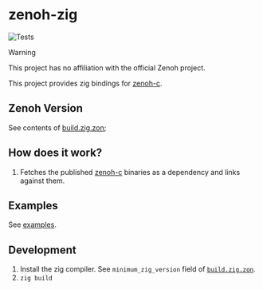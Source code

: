 # zenoh-zig

![Tests](https://github.com/kj4tmp/zenoh-zig/actions/workflows/main.yml/badge.svg)

> [!WARNING]
> This project has no affiliation with the official Zenoh project.

This project provides zig bindings for [zenoh-c](https://github.com/eclipse-zenoh/zenoh-c).


## Zenoh Version

See contents of [build.zig.zon](./build.zig.zon);

## How does it work?

1. Fetches the published [zenoh-c](https://github.com/eclipse-zenoh/zenoh-c) binaries as a dependency and links against them.

## Examples

See [examples](/examples/examples.zig).


## Development

1. Install the zig compiler. See `minimum_zig_version` field of [`build.zig.zon`](/build.zig.zon).
1. `zig build`